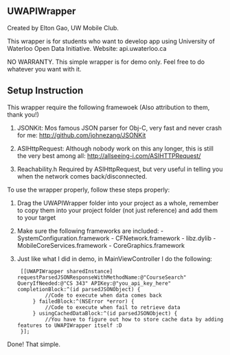 ## UWAPIWrapper ##

Created by Elton Gao, UW Mobile Club.

This wrapper is for students who want to develop app using University of Waterloo Open Data Initiative.
Website: api.uwaterloo.ca

NO WARRANTY. This simple wrapper is for demo only. Feel free to do whatever you want with it.

## Setup Instruction ##
This wrapper require the following framewoek (Also attribution to them, thank you!)

1. JSONKit: Mos famous JSON parser for Obj-C, very fast and never crash for me: http://github.com/johnezang/JSONKit

2. ASIHttpRequest: Although nobody work on this any longer, this is still the very best among all: http://allseeing-i.com/ASIHTTPRequest/

3. Reachability.h Required by ASIHttpRequest, but very useful in telling you when the network comes back/disconnected.

To use the wrapper properly, follow these steps properly:
1. Drag the UWAPIWrapper folder into your project as a whole, remember to copy them into your project folder (not just reference) and add them to your target

2. Make sure the following frameworks are included:
        - SystemConfiguration.framework
        - CFNetwork.framework
        - libz.dylib
        - MobileCoreServices.framework
        - CoreGraphics.framework  

3. Just like what I did in demo, in MainViewController I do the following:

        [[UWAPIWrapper sharedInstance] requestParsedJSONResponseWithMethodName:@"CourseSearch" QueryIfNeeded:@"CS 343" APIKey:@"you_api_key_here" completionBlock:^(id parsedJSONObject) {
                //Code to execute when data comes back
            } failedBlock:^(NSError *error) {
                //Code to execute when fail to retrieve data
            } usingCachedDataBlock:^(id parsedJSONObject) {
                //You have to figure out how to store cache data by adding features to UWAPIWrapper itself :D
        }];


Done! That simple.